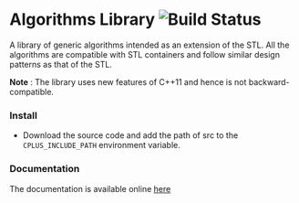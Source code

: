 
# Algorithms Library ![Build Status](https://travis-ci.org/divkakwani/alglib.svg?branch=master)


A library of generic algorithms intended as an extension of the STL. All the algorithms are compatible with STL containers and follow similar design patterns as that of the STL.

**Note** : The library uses new features of C++11 and hence is not backward-compatible.

### Install
* Download the source code and add the path of src to the `CPLUS_INCLUDE_PATH` environment variable.

### Documentation
The documentation is available online [here](https://divkakwani.github.io/alglib)
